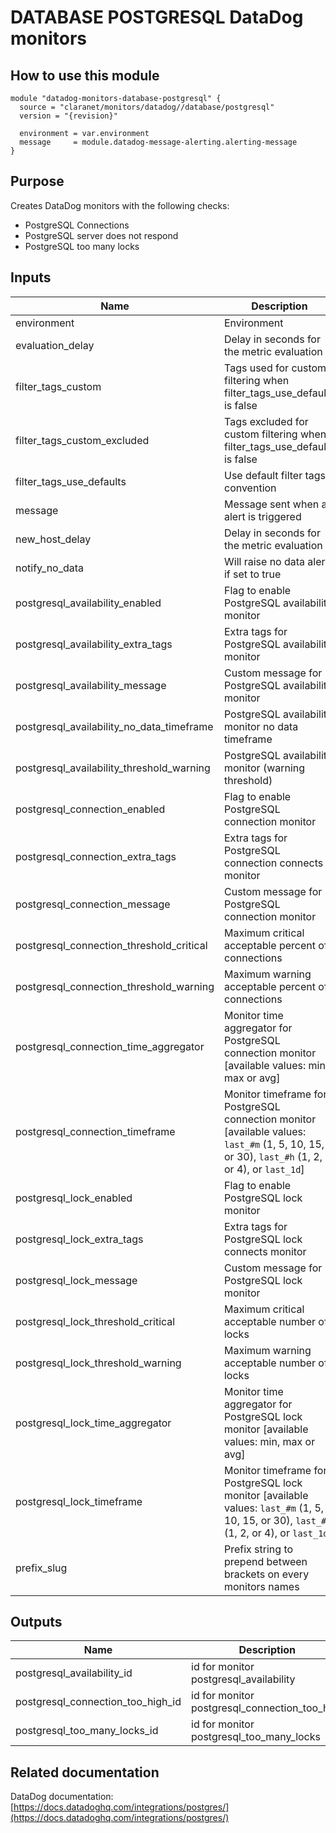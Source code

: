 # DATABASE POSTGRESQL DataDog monitors

## How to use this module

```
module "datadog-monitors-database-postgresql" {
  source = "claranet/monitors/datadog//database/postgresql"
  version = "{revision}"

  environment = var.environment
  message     = module.datadog-message-alerting.alerting-message
}

```

## Purpose

Creates DataDog monitors with the following checks:

- PostgreSQL Connections
- PostgreSQL server does not respond
- PostgreSQL too many locks

## Inputs

| Name | Description | Type | Default | Required |
|------|-------------|------|---------|:-----:|
| environment | Environment | `string` | n/a | yes |
| evaluation\_delay | Delay in seconds for the metric evaluation | `number` | `15` | no |
| filter\_tags\_custom | Tags used for custom filtering when filter\_tags\_use\_defaults is false | `string` | `"*"` | no |
| filter\_tags\_custom\_excluded | Tags excluded for custom filtering when filter\_tags\_use\_defaults is false | `string` | `""` | no |
| filter\_tags\_use\_defaults | Use default filter tags convention | `string` | `"true"` | no |
| message | Message sent when an alert is triggered | `any` | n/a | yes |
| new\_host\_delay | Delay in seconds for the metric evaluation | `number` | `300` | no |
| notify\_no\_data | Will raise no data alert if set to true | `bool` | `true` | no |
| postgresql\_availability\_enabled | Flag to enable PostgreSQL availability monitor | `string` | `"true"` | no |
| postgresql\_availability\_extra\_tags | Extra tags for PostgreSQL availability monitor | `list(string)` | `[]` | no |
| postgresql\_availability\_message | Custom message for PostgreSQL availability monitor | `string` | `""` | no |
| postgresql\_availability\_no\_data\_timeframe | PostgreSQL availability monitor no data timeframe | `string` | `10` | no |
| postgresql\_availability\_threshold\_warning | PostgreSQL availability monitor (warning threshold) | `string` | `3` | no |
| postgresql\_connection\_enabled | Flag to enable PostgreSQL connection monitor | `string` | `"true"` | no |
| postgresql\_connection\_extra\_tags | Extra tags for PostgreSQL connection connects monitor | `list(string)` | `[]` | no |
| postgresql\_connection\_message | Custom message for PostgreSQL connection monitor | `string` | `""` | no |
| postgresql\_connection\_threshold\_critical | Maximum critical acceptable percent of connections | `number` | `80` | no |
| postgresql\_connection\_threshold\_warning | Maximum warning acceptable percent of connections | `number` | `70` | no |
| postgresql\_connection\_time\_aggregator | Monitor time aggregator for PostgreSQL connection monitor [available values: min, max or avg] | `string` | `"avg"` | no |
| postgresql\_connection\_timeframe | Monitor timeframe for PostgreSQL connection monitor [available values: `last_#m` (1, 5, 10, 15, or 30), `last_#h` (1, 2, or 4), or `last_1d`] | `string` | `"last_15m"` | no |
| postgresql\_lock\_enabled | Flag to enable PostgreSQL lock monitor | `string` | `"true"` | no |
| postgresql\_lock\_extra\_tags | Extra tags for PostgreSQL lock connects monitor | `list(string)` | `[]` | no |
| postgresql\_lock\_message | Custom message for PostgreSQL lock monitor | `string` | `""` | no |
| postgresql\_lock\_threshold\_critical | Maximum critical acceptable number of locks | `number` | `99` | no |
| postgresql\_lock\_threshold\_warning | Maximum warning acceptable number of locks | `number` | `70` | no |
| postgresql\_lock\_time\_aggregator | Monitor time aggregator for PostgreSQL lock monitor [available values: min, max or avg] | `string` | `"min"` | no |
| postgresql\_lock\_timeframe | Monitor timeframe for PostgreSQL lock monitor [available values: `last_#m` (1, 5, 10, 15, or 30), `last_#h` (1, 2, or 4), or `last_1d`] | `string` | `"last_5m"` | no |
| prefix\_slug | Prefix string to prepend between brackets on every monitors names | `string` | `""` | no |

## Outputs

| Name | Description |
|------|-------------|
| postgresql\_availability\_id | id for monitor postgresql\_availability |
| postgresql\_connection\_too\_high\_id | id for monitor postgresql\_connection\_too\_high |
| postgresql\_too\_many\_locks\_id | id for monitor postgresql\_too\_many\_locks |

## Related documentation

DataDog documentation: [https://docs.datadoghq.com/integrations/postgres/](https://docs.datadoghq.com/integrations/postgres/)

